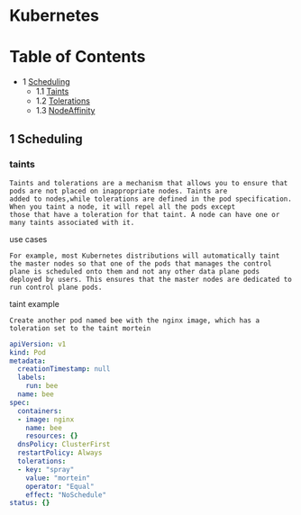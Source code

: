 # Kubernetes

# Table of Contents

- 1 [Scheduling](#Scheduling)
    - 1.1 [Taints](#taints)
    - 1.2 [Tolerations](#tolerations)
    - 1.3 [NodeAffinity](#nodeaffinity)
 

## 1 Scheduling
### taints

```
Taints and tolerations are a mechanism that allows you to ensure that pods are not placed on inappropriate nodes. Taints are
added to nodes,while tolerations are defined in the pod specification. When you taint a node, it will repel all the pods except
those that have a toleration for that taint. A node can have one or many taints associated with it.
```

use cases
```
For example, most Kubernetes distributions will automatically taint the master nodes so that one of the pods that manages the control
plane is scheduled onto them and not any other data plane pods deployed by users. This ensures that the master nodes are dedicated to
run control plane pods.
```


taint example 

```
Create another pod named bee with the nginx image, which has a toleration set to the taint mortein
```
```yaml
apiVersion: v1
kind: Pod
metadata:
  creationTimestamp: null
  labels:
    run: bee
  name: bee
spec:
  containers:
  - image: nginx
    name: bee
    resources: {}
  dnsPolicy: ClusterFirst
  restartPolicy: Always
  tolerations:
  - key: "spray"
    value: "mortein"
    operator: "Equal"
    effect: "NoSchedule"
status: {}
```

